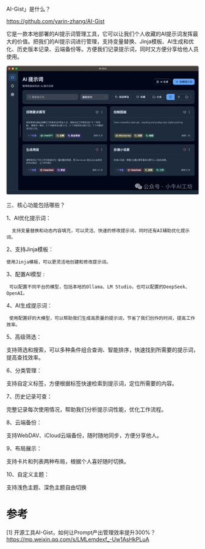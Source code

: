 AI-Gist」是什么？

https://github.com/yarin-zhang/AI-Gist

它是一款本地部署的AI提示词管理工具，它可以让我们个人收藏的AI提示词发挥最大的价值。把我们的AI提示词进行管理，支持变量替换、Jinja模板、AI生成和优化、历史版本记录、云端备份等。方便我们记录提示词，同时又方便分享给他人员使用。

![](.05_AI_Gist_images/提示词管理.png)

三、核心功能包括哪些？

1、AI优化提示词：

      支持变量替换和动态内容填充，可以灵活、快速的修改提示词，同时还有AI辅助优化提示词。

2、支持Jinja模板：

    使用Jinja模板，可以更灵活地创建和修改提示词。

3、配置AI模型 :

     可以配置不同平台的模型，包括本地的Ollama、LM Studio，也可以配置的DeepSeek、OpenAI。

4、AI生成提示词：

     使用配置好的大模型，可以帮助我们生成高质量的提示词，节省了我们创作的时间，提高工作效率。

5、高级筛选：

   支持筛选和搜索，可以多种条件组合查询、智能排序，快速找到所需要的提示词，提高查找效率。

6、分类管理：

   支持自定义标签，方便根据标签快速检索到提示词，定位所需要的内容。

7、历史记录可查：

   完整记录每次使用情况，帮助我们分析提示词性能，优化工作流程。

8、云端备份：

   支持WebDAV、iCloud云端备份，随时随地同步，方便分享他人。

9、布局展示：

   支持卡片和列表两种布局，根据个人喜好随时切换。

10、自定义主题：

支持浅色主题、深色主题自由切换

# 参考

[1] 开源工具AI-Gist，如何让Prompt产出管理效率提升300%？https://mp.weixin.qq.com/s/LMLemdexf_-Uw1AsHkPLuA